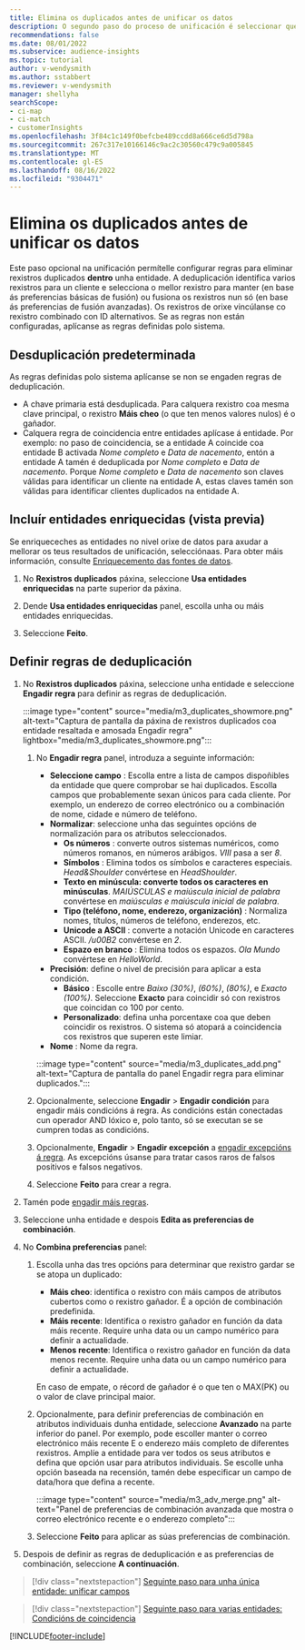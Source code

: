 ```yaml
---
title: Elimina os duplicados antes de unificar os datos
description: O segundo paso do proceso de unificación é seleccionar que rexistro manter cando se atopen duplicados.
recommendations: false
ms.date: 08/01/2022
ms.subservice: audience-insights
ms.topic: tutorial
author: v-wendysmith
ms.author: sstabbert
ms.reviewer: v-wendysmith
manager: shellyha
searchScope:
- ci-map
- ci-match
- customerInsights
ms.openlocfilehash: 3f84c1c149f0befcbe489ccdd8a666ce6d5d798a
ms.sourcegitcommit: 267c317e10166146c9ac2c30560c479c9a005845
ms.translationtype: MT
ms.contentlocale: gl-ES
ms.lasthandoff: 08/16/2022
ms.locfileid: "9304471"
---
```

# <a name="remove-duplicates-before-unifying-data"></a>Elimina os duplicados antes de unificar os datos

Este paso opcional na unificación permítelle configurar regras para eliminar rexistros duplicados **dentro** unha entidade. A deduplicación identifica varios rexistros para un cliente e selecciona o mellor rexistro para manter (en base ás preferencias básicas de fusión) ou fusiona os rexistros nun só (en base ás preferencias de fusión avanzadas). Os rexistros de orixe vincúlanse co rexistro combinado con ID alternativos. Se as regras non están configuradas, aplícanse as regras definidas polo sistema.

## <a name="default-deduplication"></a>Desduplicación predeterminada

As regras definidas polo sistema aplícanse se non se engaden regras de deduplicación.

- A chave primaria está desduplicada.
  Para calquera rexistro coa mesma clave principal, o rexistro **Máis cheo** (o que ten menos valores nulos) é o gañador.
- Calquera regra de coincidencia entre entidades aplícase á entidade.
  Por exemplo: no paso de coincidencia, se a entidade A coincide coa entidade B activada *Nome completo* e *Data de nacemento*, entón a entidade A tamén é deduplicada por *Nome completo* e *Data de nacemento*. Porque *Nome completo* e *Data de nacemento* son claves válidas para identificar un cliente na entidade A, estas claves tamén son válidas para identificar clientes duplicados na entidade A.

## <a name="include-enriched-entities-preview"></a>Incluír entidades enriquecidas (vista previa)

Se enriqueceches as entidades no nivel orixe de datos para axudar a mellorar os teus resultados de unificación, selecciónaas. Para obter máis información, consulte [Enriquecemento das fontes de datos](data-sources-enrichment.md).

1. No **Rexistros duplicados** páxina, seleccione **Usa entidades enriquecidas** na parte superior da páxina.

1. Dende **Usa entidades enriquecidas** panel, escolla unha ou máis entidades enriquecidas.

1. Seleccione **Feito**.

## <a name="define-deduplication-rules"></a>Definir regras de deduplicación

1. No **Rexistros duplicados** páxina, seleccione unha entidade e seleccione **Engadir regra** para definir as regras de deduplicación.

   :::image type="content" source="media/m3_duplicates_showmore.png" alt-text="Captura de pantalla da páxina de rexistros duplicados coa entidade resaltada e amosada Engadir regra"  lightbox="media/m3_duplicates_showmore.png":::

   1. No **Engadir regra** panel, introduza a seguinte información:
      - **Seleccione campo** : Escolla entre a lista de campos dispoñibles da entidade que quere comprobar se hai duplicados. Escolla campos que probablemente sexan únicos para cada cliente. Por exemplo, un enderezo de correo electrónico ou a combinación de nome, cidade e número de teléfono.
      - **Normalizar**: seleccione unha das seguintes opcións de normalización para os atributos seleccionados.
        - **Os números** : converte outros sistemas numéricos, como números romanos, en números arábigos. *VIII* pasa a ser *8*.
        - **Símbolos** : Elimina todos os símbolos e caracteres especiais. *Head&Shoulder* convértese en *HeadShoulder*.
        - **Texto en minúscula: converte todos os caracteres en minúsculas**. *MAIÚSCULAS e maiúscula inicial de palabra* convértese en *maiúsculas e maiúscula inicial de palabra*.
        - **Tipo (teléfono, nome, enderezo, organización)** : Normaliza nomes, títulos, números de teléfono, enderezos, etc.
        - **Unicode a ASCII** : converte a notación Unicode en caracteres ASCII. */u00B2* convértese en *2*.
        - **Espazo en branco** : Elimina todos os espazos. *Ola Mundo* convértese en *HelloWorld*.
      - **Precisión**: define o nivel de precisión para aplicar a esta condición.
        - **Básico** : Escolle entre *Baixo (30%)*, *(60%)*, *(80%)*, e *Exacto (100%)*. Seleccione **Exacto** para coincidir só con rexistros que coincidan co 100 por cento.
        - **Personalizado**: defina unha porcentaxe coa que deben coincidir os rexistros. O sistema só atopará a coincidencia cos rexistros que superen este limiar.
      - **Nome** : Nome da regra.

      :::image type="content" source="media/m3_duplicates_add.png" alt-text="Captura de pantalla do panel Engadir regra para eliminar duplicados.":::

   1. Opcionalmente, seleccione **Engadir** > **Engadir condición** para engadir máis condicións á regra. As condicións están conectadas cun operador AND lóxico e, polo tanto, só se executan se se cumpren todas as condicións.

   1. Opcionalmente, **Engadir** > **Engadir excepción** a [engadir excepcións á regra](match-entities.md#add-exceptions-to-a-rule). As excepcións úsanse para tratar casos raros de falsos positivos e falsos negativos.

   1. Seleccione **Feito** para crear a regra.

1. Tamén pode [engadir máis regras](#define-deduplication-rules).

1. Seleccione unha entidade e despois **Edita as preferencias de combinación**.

1. No **Combina preferencias** panel:
   1. Escolla unha das tres opcións para determinar que rexistro gardar se se atopa un duplicado:
      - **Máis cheo**: identifica o rexistro con máis campos de atributos cubertos como o rexistro gañador. É a opción de combinación predefinida.
      - **Máis recente**: Identifica o rexistro gañador en función da data máis recente. Require unha data ou un campo numérico para definir a actualidade.
      - **Menos recente**: Identifica o rexistro gañador en función da data menos recente. Require unha data ou un campo numérico para definir a actualidade.

      En caso de empate, o récord de gañador é o que ten o MAX(PK) ou o valor de clave principal maior.

   1. Opcionalmente, para definir preferencias de combinación en atributos individuais dunha entidade, seleccione **Avanzado** na parte inferior do panel. Por exemplo, pode escoller manter o correo electrónico máis recente E o enderezo máis completo de diferentes rexistros. Amplíe a entidade para ver todos os seus atributos e defina que opción usar para atributos individuais. Se escolle unha opción baseada na recensión, tamén debe especificar un campo de data/hora que defina a recente.

      :::image type="content" source="media/m3_adv_merge.png" alt-text="Panel de preferencias de combinación avanzada que mostra o correo electrónico recente e o enderezo completo":::

   1. Seleccione **Feito** para aplicar as súas preferencias de combinación.

1. Despois de definir as regras de deduplicación e as preferencias de combinación, seleccione **A continuación**.
  
> [!div class="nextstepaction"]
> [Seguinte paso para unha única entidade: unificar campos](merge-entities.md)

> [!div class="nextstepaction"]
> [Seguinte paso para varias entidades: Condicións de coincidencia](match-entities.md)

[!INCLUDE[footer-include](includes/footer-banner.md)]
